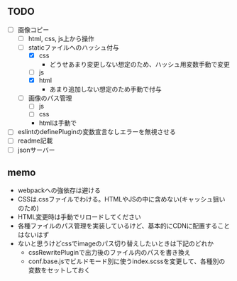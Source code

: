 ## TODO

- [ ] 画像コピー
    - [ ] html, css, js上から操作
    - [ ] staticファイルへのハッシュ付与
        - [x] css
            - どうせあまり変更しない想定のため、ハッシュ用変数手動で変更
        - [ ] js
        - [x] html
            - あまり追加しない想定のため手動で付与
    - [ ] 画像のパス管理
        - [ ] js
        - [ ] css
        - htmlは手動で

- [ ] eslintのdefinePluginの変数宣言なしエラーを無視させる
- [ ] readme記載
- [ ] jsonサーバー
## memo

- webpackへの強依存は避ける
- CSSは.cssファイルでわける。HTMLやJSの中に含めない(キャッシュ狙いのため)
- HTML変更時は手動でリロードしてください
- 各種ファイルのパス管理を実装しているけど、基本的にCDNに配置することはないはず
- ないと思うけどcssでimageのパス切り替えしたいときは下記のどれか
  - cssRewritePluginで出力後のファイル内のパスを書き換え
  - conf.base.jsでビルドモード別に使うindex.scssを変更して、各種別の変数をセットしておく
